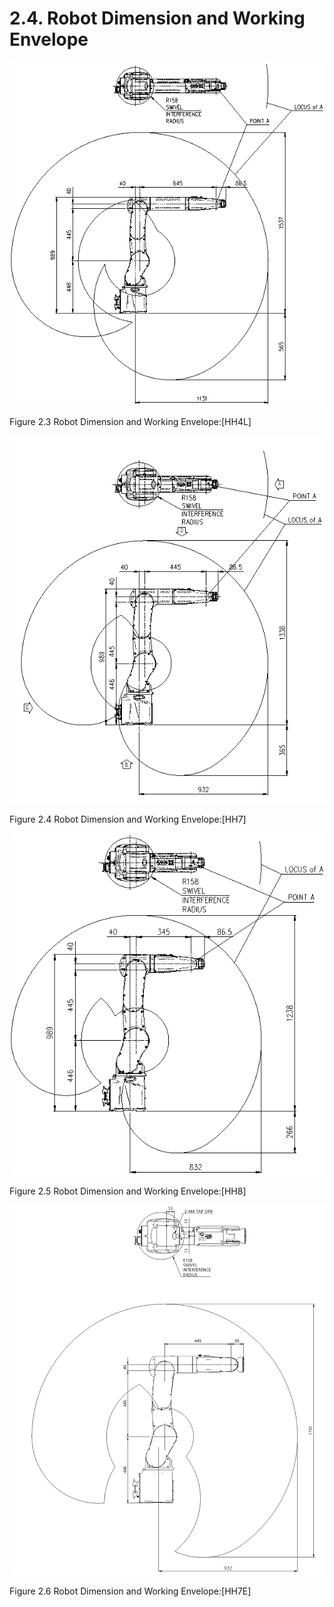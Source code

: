 ﻿# 2.4. Robot Dimension and Working Envelope



![](../_assets/그림_2.3_로봇_본체_외형_치수_및_동작_영역.png)

Figure 2.3 Robot Dimension and Working Envelope:[HH4L]


![](../_assets/그림_2.4_로봇_본체_외형_치수_및_동작_영역.png)


Figure 2.4 Robot Dimension and Working Envelope:[HH7]

![](../_assets/그림_2.5_로봇_본체_외형_치수_및_동작_영역.png)


Figure 2.5 Robot Dimension and Working Envelope:[HH8] 

![](../_assets/그림_2.6_로봇_본체_외형_치수_및_동작_영역.png)


Figure 2.6 Robot Dimension and Working Envelope:[HH7E]